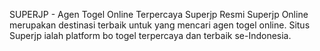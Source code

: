 SUPERJP - Agen Togel Online Terpercaya Superjp Resmi
Superjp Online merupakan destinasi terbaik untuk yang mencari agen togel online. Situs Superjp ialah platform bo togel terpercaya dan terbaik se-Indonesia.
